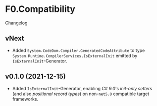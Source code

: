 # F0.Compatibility
Changelog

## vNext
- Added `System.CodeDom.Compiler.GeneratedCodeAttribute` to type `System.Runtime.CompilerServices.IsExternalInit` emitted by `IsExternalInit`-Generator.

## v0.1.0 (2021-12-15)
- Added `IsExternalInit`-Generator, enabling _C# 9.0_'s _init-only setters_ (and also _positional record types_) on non-`net5.0` compatible target frameworks.
